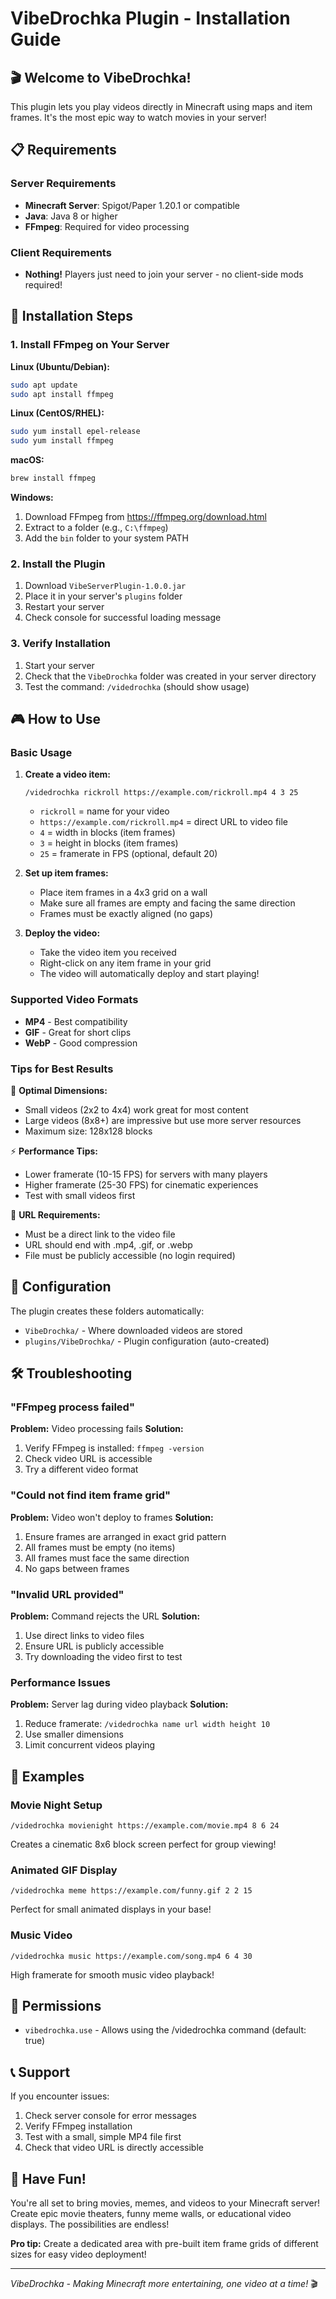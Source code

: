 # VibeDrochka Plugin - Installation Guide

## 🎬 Welcome to VibeDrochka!

This plugin lets you play videos directly in Minecraft using maps and item frames. It's the most epic way to watch movies in your server!

## 📋 Requirements

### Server Requirements
- **Minecraft Server**: Spigot/Paper 1.20.1 or compatible
- **Java**: Java 8 or higher
- **FFmpeg**: Required for video processing

### Client Requirements
- **Nothing!** Players just need to join your server - no client-side mods required!

## 🚀 Installation Steps

### 1. Install FFmpeg on Your Server

**Linux (Ubuntu/Debian):**
```bash
sudo apt update
sudo apt install ffmpeg
```

**Linux (CentOS/RHEL):**
```bash
sudo yum install epel-release
sudo yum install ffmpeg
```

**macOS:**
```bash
brew install ffmpeg
```

**Windows:**
1. Download FFmpeg from https://ffmpeg.org/download.html
2. Extract to a folder (e.g., `C:\ffmpeg`)
3. Add the `bin` folder to your system PATH

### 2. Install the Plugin

1. Download `VibeServerPlugin-1.0.0.jar`
2. Place it in your server's `plugins` folder
3. Restart your server
4. Check console for successful loading message

### 3. Verify Installation

1. Start your server
2. Check that the `VibeDrochka` folder was created in your server directory
3. Test the command: `/videdrochka` (should show usage)

## 🎮 How to Use

### Basic Usage

1. **Create a video item:**
   ```
   /videdrochka rickroll https://example.com/rickroll.mp4 4 3 25
   ```
   - `rickroll` = name for your video
   - `https://example.com/rickroll.mp4` = direct URL to video file
   - `4` = width in blocks (item frames)
   - `3` = height in blocks (item frames)
   - `25` = framerate in FPS (optional, default 20)

2. **Set up item frames:**
   - Place item frames in a 4x3 grid on a wall
   - Make sure all frames are empty and facing the same direction
   - Frames must be exactly aligned (no gaps)

3. **Deploy the video:**
   - Take the video item you received
   - Right-click on any item frame in your grid
   - The video will automatically deploy and start playing!

### Supported Video Formats
- **MP4** - Best compatibility
- **GIF** - Great for short clips
- **WebP** - Good compression

### Tips for Best Results

🎯 **Optimal Dimensions:**
- Small videos (2x2 to 4x4) work great for most content
- Large videos (8x8+) are impressive but use more server resources
- Maximum size: 128x128 blocks

⚡ **Performance Tips:**
- Lower framerate (10-15 FPS) for servers with many players
- Higher framerate (25-30 FPS) for cinematic experiences
- Test with small videos first

🔗 **URL Requirements:**
- Must be a direct link to the video file
- URL should end with .mp4, .gif, or .webp
- File must be publicly accessible (no login required)

## 🔧 Configuration

The plugin creates these folders automatically:
- `VibeDrochka/` - Where downloaded videos are stored
- `plugins/VibeDrochka/` - Plugin configuration (auto-created)

## 🛠️ Troubleshooting

### "FFmpeg process failed"
**Problem:** Video processing fails
**Solution:** 
1. Verify FFmpeg is installed: `ffmpeg -version`
2. Check video URL is accessible
3. Try a different video format

### "Could not find item frame grid"
**Problem:** Video won't deploy to frames
**Solution:**
1. Ensure frames are arranged in exact grid pattern
2. All frames must be empty (no items)
3. All frames must face the same direction
4. No gaps between frames

### "Invalid URL provided"
**Problem:** Command rejects the URL
**Solution:**
1. Use direct links to video files
2. Ensure URL is publicly accessible
3. Try downloading the video first to test

### Performance Issues
**Problem:** Server lag during video playback
**Solution:**
1. Reduce framerate: `/videdrochka name url width height 10`
2. Use smaller dimensions
3. Limit concurrent videos playing

## 🎪 Examples

### Movie Night Setup
```
/videdrochka movienight https://example.com/movie.mp4 8 6 24
```
Creates a cinematic 8x6 block screen perfect for group viewing!

### Animated GIF Display
```
/videdrochka meme https://example.com/funny.gif 2 2 15
```
Perfect for small animated displays in your base!

### Music Video
```
/videdrochka music https://example.com/song.mp4 6 4 30
```
High framerate for smooth music video playback!

## 🔐 Permissions

- `vibedrochka.use` - Allows using the /videdrochka command (default: true)

## 📞 Support

If you encounter issues:
1. Check server console for error messages
2. Verify FFmpeg installation
3. Test with a small, simple MP4 file first
4. Check that video URL is directly accessible

## 🎉 Have Fun!

You're all set to bring movies, memes, and videos to your Minecraft server! Create epic movie theaters, funny meme walls, or educational video displays. The possibilities are endless!

**Pro tip:** Create a dedicated area with pre-built item frame grids of different sizes for easy video deployment!

---

*VibeDrochka - Making Minecraft more entertaining, one video at a time!* 🎬